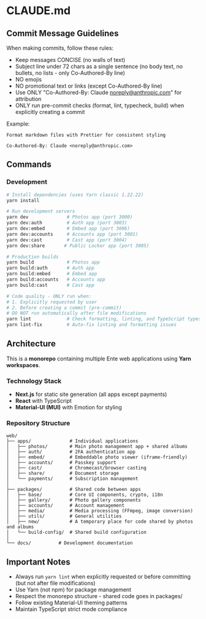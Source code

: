 # CLAUDE.md

## Commit Message Guidelines

When making commits, follow these rules:

- Keep messages CONCISE (no walls of text)
- Subject line under 72 chars as a single sentence (no body text, no bullets, no lists - only Co-Authored-By line)
- NO emojis
- NO promotional text or links (except Co-Authored-By line)
- Use ONLY "Co-Authored-By: Claude <noreply@anthropic.com>" for attribution
- ONLY run pre-commit checks (format, lint, typecheck, build) when explicitly creating a commit

Example:

```
Format markdown files with Prettier for consistent styling

Co-Authored-By: Claude <noreply@anthropic.com>
```

## Commands

### Development

```bash
# Install dependencies (uses Yarn classic 1.22.22)
yarn install

# Run development servers
yarn dev              # Photos app (port 3000)
yarn dev:auth         # Auth app (port 3003)
yarn dev:embed        # Embed app (port 3006)
yarn dev:accounts     # Accounts app (port 3001)
yarn dev:cast         # Cast app (port 3004)
yarn dev:share       # Public Locker app (port 3005)

# Production builds
yarn build            # Photos app
yarn build:auth       # Auth app
yarn build:embed      # Embed app
yarn build:accounts   # Accounts app
yarn build:cast       # Cast app

# Code quality - ONLY run when:
# 1. Explicitly requested by user
# 2. Before creating a commit (pre-commit)
# DO NOT run automatically after file modifications
yarn lint             # Check formatting, linting, and TypeScript types
yarn lint-fix         # Auto-fix linting and formatting issues
```

## Architecture

This is a **monorepo** containing multiple Ente web applications using **Yarn workspaces**.

### Technology Stack

- **Next.js** for static site generation (all apps except payments)
- **React** with TypeScript
- **Material-UI (MUI)** with Emotion for styling

### Repository Structure

```
web/
├── apps/              # Individual applications
│   ├── photos/        # Main photo management app + shared albums
│   ├── auth/          # 2FA authentication app
│   ├── embed/         # Embeddable photo viewer (iframe-friendly)
│   ├── accounts/      # Passkey support
│   ├── cast/          # Chromecast/browser casting
│   ├── share/         # Document storage
│   └── payments/      # Subscription management
│
├── packages/          # Shared code between apps
│   ├── base/          # Core UI components, crypto, i18n
│   ├── gallery/       # Photo gallery components
│   ├── accounts/      # Account management
│   ├── media/         # Media processing (FFmpeg, image conversion)
│   ├── utils/         # General utilities
│   ├── new/           # A temporary place for code shared by photos and albums
│   └── build-config/  # Shared build configuration
│
└── docs/          # Development documentation
```

## Important Notes

- Always run `yarn lint` when explicitly requested or before committing (but not after file modifications)
- Use Yarn (not npm) for package management
- Respect the monorepo structure - shared code goes in packages/
- Follow existing Material-UI theming patterns
- Maintain TypeScript strict mode compliance
